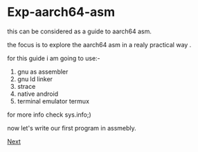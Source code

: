 # Exp-aarch64-asm

this can be considered as a guide to aarch64 asm.

the focus is to explore the aarch64 asm in a realy practical way .

for this guide i am going to use:-

1. gnu as assembler
2. gnu ld linker
3. strace
4. native android 
5. terminal emulator termux

for more info check sys.info;)


now let's write our first program in assmebly.

[Next](https://github.com/black-scythe0/Exp-aarch64-asm/blob/main/code/page1/page1.md)
